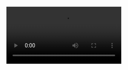 <video src="../.gitbook/assets/你被骗了原版（never gonna give you up_爱给网_aigei_com.mp4" controls=""></video>